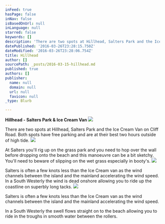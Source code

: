 ```yaml
---
inFeed: true
hasPage: false
inNav: false
isBasedOnUrl: null
inLanguage: null
starred: false
keywords: []
description: 'There are two spots at Hillhead, Salters Park and the Ice Cream Van on Cliff Road. Both spots have free parking and are at their best two hours outside of high tide.'
datePublished: '2016-03-26T23:28:15.750Z'
dateModified: '2016-03-26T23:28:06.754Z'
title: Hillhead
author: []
sourcePath: _posts/2016-03-15-hillhead.md
published: true
authors: []
publisher:
  name: null
  domain: null
  url: null
  favicon: null
_type: Blurb

---
```

**Hillhead - Salters Park & Ice Cream Van**
![](https://the-grid-user-content.s3-us-west-2.amazonaws.com/37c69d14-e7bc-4f82-aaea-4828adba4e6f.jpg)

There are two spots at Hillhead, Salters Park and the Ice Cream Van on Cliff Road. Both spots have free parking and are at their best two hours outside of high tide.
![](https://the-grid-user-content.s3-us-west-2.amazonaws.com/5a0b3d74-ea96-40b3-8a49-e79bdf1b00ce.png)

At Salters you'll rig up on the grass park and you need to hop over the wall before dropping onto the beach and this manoeuvre can be a bit sketchy. You'll need to beware of slipping on the wet grass especially in booty's. ![](https://the-grid-user-content.s3-us-west-2.amazonaws.com/add33b78-1cca-427b-be2c-4f33299f6af5.jpg)

Salters is often a few knots less than the Ice Cream van as the wind channels between the island and the mainland accelerating the wind speed. In a South Westerly the wind is dead onshore allowing you to ride up the coastline on superbly long tacks. ![](https://the-grid-user-content.s3-us-west-2.amazonaws.com/b870b58d-824f-404b-9e94-0b7bf7d57655.png)

Salters is often a few knots less than the Ice Cream van as the wind channels between the island and the mainland accelerating the wind speed. 

In a South Westerly the swell flows straight on to the beach allowing you to ride in the troughs in smooth water between the rollers.